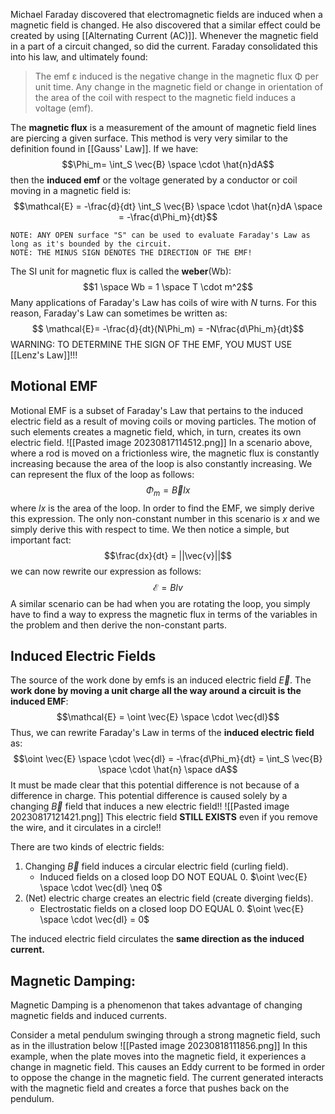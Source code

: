 Michael Faraday discovered that electromagnetic fields are induced when a magnetic field is changed. He also discovered that a similar effect could be created by using [[Alternating Current (AC)]].  Whenever the magnetic field in a part of a circuit changed, so did the current. Faraday consolidated this into his law, and ultimately found:
>The emf ε induced is the negative change in the magnetic flux Φ​​ per unit time. Any change in the magnetic field or change in orientation of the area of the coil with respect to the magnetic field induces a voltage (emf).
	
The **magnetic flux** is a measurement of the amount of magnetic field lines are piercing a given surface. This method is very very similar to the definition found in [[Gauss' Law]]. If we have:
$$\Phi_m= \int_S \vec{B} \space \cdot \hat{n}dA$$
then the **induced emf** or the voltage generated by a conductor or coil moving in a magnetic field is:
$$\mathcal{E} = -\frac{d}{dt} \int_S \vec{B} \space \cdot \hat{n}dA \space = -\frac{d\Phi_m}{dt}$$

	NOTE: ANY OPEN surface "S" can be used to evaluate Faraday's Law as long as it's bounded by the circuit.
	NOTE: THE MINUS SIGN DENOTES THE DIRECTION OF THE EMF!

The SI unit for magnetic flux is called the **weber**(Wb):
$$1 \space Wb = 1  \space T \cdot m^2$$
Many applications of Faraday's Law has coils of wire with $N$ turns. For this reason, Faraday's Law can sometimes be written as:
$$ \mathcal{E}= -\frac{d}{dt}(N\Phi_m) = -N\frac{d\Phi_m}{dt}$$
WARNING: TO DETERMINE THE SIGN OF THE EMF, YOU MUST USE [[Lenz's Law]]!!!

## Motional EMF
Motional EMF is a subset of Faraday's Law that pertains to the induced electric field as a result of moving coils or moving particles. The motion of such elements creates a magnetic field, which, in turn, creates its own electric field. 
![[Pasted image 20230817114512.png]]
In a scenario above, where a rod is moved on a frictionless wire, the magnetic flux is constantly increasing because the area of the loop is also constantly increasing. We can represent the flux of the loop as follows:
$$\Phi_m = \vec{B} l x$$
where $lx$ is the area of the loop. In order to find the EMF, we simply derive this expression. The only non-constant number in this scenario is $x$ and we simply derive this with respect to time. We then notice a simple, but important fact:
$$\frac{dx}{dt} = ||\vec{v}||$$
we can now rewrite our expression as follows:
$$\mathcal{E} = Blv$$
A similar scenario can be had when you are rotating the loop, you simply have to find a way to express the magnetic flux in terms of the variables in the problem and then derive the non-constant parts.

## Induced Electric Fields
The source of the work done by emfs is an induced electric field $\vec{E}$. The **work done by moving a unit charge all the way around a circuit is the induced EMF**:
$$\mathcal{E} = \oint \vec{E} \space \cdot \vec{dl}$$
Thus, we can rewrite Faraday's Law in terms of the **induced electric field** as:
$$\oint \vec{E} \space \cdot \vec{dl} = -\frac{d\Phi_m}{dt} = \int_S \vec{B} \space \cdot \hat{n} \space dA$$
It must be made clear that this potential difference is not because of a difference in charge. This potential difference is caused solely by a changing $\vec{B}$ field that induces a new electric field!!
![[Pasted image 20230817121421.png]]
This electric field **STILL EXISTS** even if you remove the wire, and it circulates in a circle!!

There are two kinds of electric fields:
1. Changing $\vec{B}$ field induces a circular electric field (curling field).
	- Induced fields on a closed loop DO NOT EQUAL 0. $\oint \vec{E} \space \cdot \vec{dl} \neq 0$
2. (Net) electric charge creates an electric field (create diverging fields).
	-  Electrostatic fields on a closed loop DO EQUAL 0. $\oint \vec{E} \space \cdot \vec{dl} = 0$

The induced electric field circulates the **same direction as the induced current.**

## Magnetic Damping:
Magnetic Damping is a phenomenon that takes advantage of changing magnetic fields and induced currents.
	
Consider a metal pendulum swinging through a strong magnetic field, such as in the illustration below
![[Pasted image 20230818111856.png]]
In this example, when the plate moves into the magnetic field, it experiences a change in magnetic field. This causes an Eddy current to be formed in order to oppose the change in the magnetic field. The current generated interacts with the magnetic field and creates a force that pushes back on the pendulum.